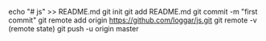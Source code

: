 echo "# js" >> README.md
git init
git add README.md
git commit -m "first commit"
git remote add origin https://github.com/loggar/js.git
git remote -v (remote state)
git push -u origin master
